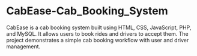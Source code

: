 # CabEase-Cab_Booking_System
CabEase is a cab booking system built using HTML, CSS, JavaScript, PHP, and MySQL. It allows users to book rides and drivers to accept them. The project demonstrates a simple cab booking workflow with user and driver management.
